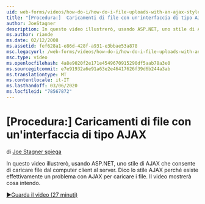 ```yaml
---
uid: web-forms/videos/how-do-i/how-do-i-file-uploads-with-an-ajax-style-interface
title: "[Procedura:]  Caricamenti di file con un'interfaccia di tipo AJAX | Microsoft Docs"
author: JoeStagner
description: In questo video illustrerò, usando ASP.NET, uno stile di AJAX che consente di caricare file dal computer client al server. Dico lo stile AJAX perché esiste...
ms.author: riande
ms.date: 02/12/2008
ms.assetid: fef628a1-e86d-428f-a931-e3bbae53a878
msc.legacyurl: /web-forms/videos/how-do-i/how-do-i-file-uploads-with-an-ajax-style-interface
msc.type: video
ms.openlocfilehash: 4a8e9020f2e171e4549670915290df5aab78a3e0
ms.sourcegitcommit: e7e91932a6e91a63e2e46417626f39d6b244a3ab
ms.translationtype: MT
ms.contentlocale: it-IT
ms.lasthandoff: 03/06/2020
ms.locfileid: "78567872"
---
```

# <a name="how-do-i--file-uploads-with-an-ajax-style-interface"></a>[Procedura:]  Caricamenti di file con un'interfaccia di tipo AJAX

di [Joe Stagner spiega](https://github.com/JoeStagner)

In questo video illustrerò, usando ASP.NET, uno stile di AJAX che consente di caricare file dal computer client al server. Dico lo stile AJAX perché esiste effettivamente un problema con AJAX per caricare i file. Il video mostrerà cosa intendo.

[&#9654;Guarda il video (27 minuti)](https://channel9.msdn.com/Blogs/ASP-NET-Site-Videos/how-do-i-file-uploads-with-an-ajax-style-interface)
